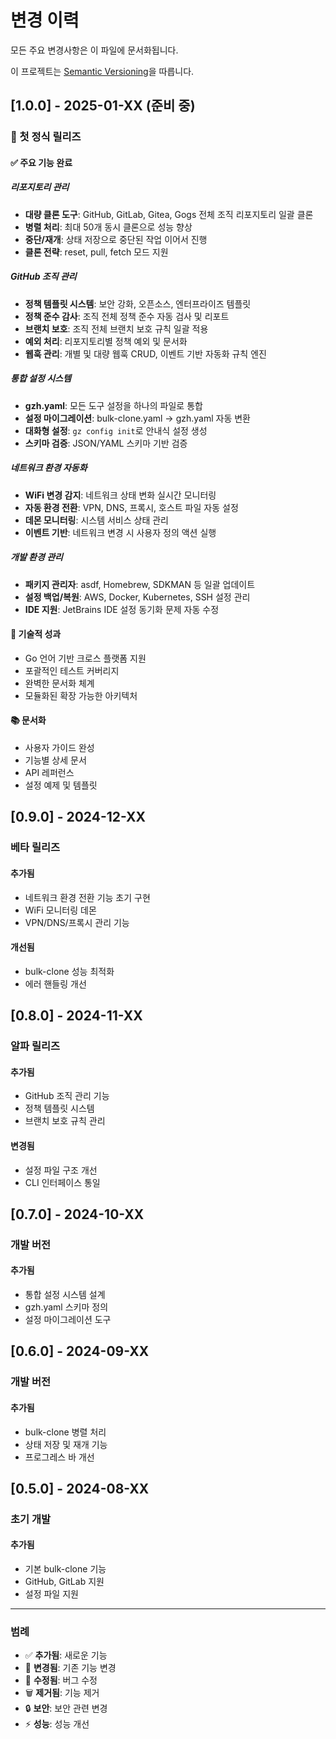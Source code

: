 <!-- 🚫 AI_MODIFY_PROHIBITED -->

<!-- This file should not be modified by AI agents -->

# 변경 이력

모든 주요 변경사항은 이 파일에 문서화됩니다.

이 프로젝트는 [Semantic Versioning](https://semver.org/spec/v2.0.0.html)을 따릅니다.

## [1.0.0] - 2025-01-XX (준비 중)

### 🎉 첫 정식 릴리즈

#### ✅ 주요 기능 완료

##### 리포지토리 관리

- **대량 클론 도구**: GitHub, GitLab, Gitea, Gogs 전체 조직 리포지토리 일괄 클론
- **병렬 처리**: 최대 50개 동시 클론으로 성능 향상
- **중단/재개**: 상태 저장으로 중단된 작업 이어서 진행
- **클론 전략**: reset, pull, fetch 모드 지원

##### GitHub 조직 관리

- **정책 템플릿 시스템**: 보안 강화, 오픈소스, 엔터프라이즈 템플릿
- **정책 준수 감사**: 조직 전체 정책 준수 자동 검사 및 리포트
- **브랜치 보호**: 조직 전체 브랜치 보호 규칙 일괄 적용
- **예외 처리**: 리포지토리별 정책 예외 및 문서화
- **웹훅 관리**: 개별 및 대량 웹훅 CRUD, 이벤트 기반 자동화 규칙 엔진

##### 통합 설정 시스템

- **gzh.yaml**: 모든 도구 설정을 하나의 파일로 통합
- **설정 마이그레이션**: bulk-clone.yaml → gzh.yaml 자동 변환
- **대화형 설정**: `gz config init`로 안내식 설정 생성
- **스키마 검증**: JSON/YAML 스키마 기반 검증

##### 네트워크 환경 자동화

- **WiFi 변경 감지**: 네트워크 상태 변화 실시간 모니터링
- **자동 환경 전환**: VPN, DNS, 프록시, 호스트 파일 자동 설정
- **데몬 모니터링**: 시스템 서비스 상태 관리
- **이벤트 기반**: 네트워크 변경 시 사용자 정의 액션 실행

##### 개발 환경 관리

- **패키지 관리자**: asdf, Homebrew, SDKMAN 등 일괄 업데이트
- **설정 백업/복원**: AWS, Docker, Kubernetes, SSH 설정 관리
- **IDE 지원**: JetBrains IDE 설정 동기화 문제 자동 수정

#### 🔧 기술적 성과

- Go 언어 기반 크로스 플랫폼 지원
- 포괄적인 테스트 커버리지
- 완벽한 문서화 체계
- 모듈화된 확장 가능한 아키텍처

#### 📚 문서화

- 사용자 가이드 완성
- 기능별 상세 문서
- API 레퍼런스
- 설정 예제 및 템플릿

## [0.9.0] - 2024-12-XX

### 베타 릴리즈

#### 추가됨

- 네트워크 환경 전환 기능 초기 구현
- WiFi 모니터링 데몬
- VPN/DNS/프록시 관리 기능

#### 개선됨

- bulk-clone 성능 최적화
- 에러 핸들링 개선

## [0.8.0] - 2024-11-XX

### 알파 릴리즈

#### 추가됨

- GitHub 조직 관리 기능
- 정책 템플릿 시스템
- 브랜치 보호 규칙 관리

#### 변경됨

- 설정 파일 구조 개선
- CLI 인터페이스 통일

## [0.7.0] - 2024-10-XX

### 개발 버전

#### 추가됨

- 통합 설정 시스템 설계
- gzh.yaml 스키마 정의
- 설정 마이그레이션 도구

## [0.6.0] - 2024-09-XX

### 개발 버전

#### 추가됨

- bulk-clone 병렬 처리
- 상태 저장 및 재개 기능
- 프로그레스 바 개선

## [0.5.0] - 2024-08-XX

### 초기 개발

#### 추가됨

- 기본 bulk-clone 기능
- GitHub, GitLab 지원
- 설정 파일 지원

______________________________________________________________________

### 범례

- ✅ **추가됨**: 새로운 기능
- 📝 **변경됨**: 기존 기능 변경
- 🔧 **수정됨**: 버그 수정
- 🗑️ **제거됨**: 기능 제거
- 🔒 **보안**: 보안 관련 변경
- ⚡ **성능**: 성능 개선
